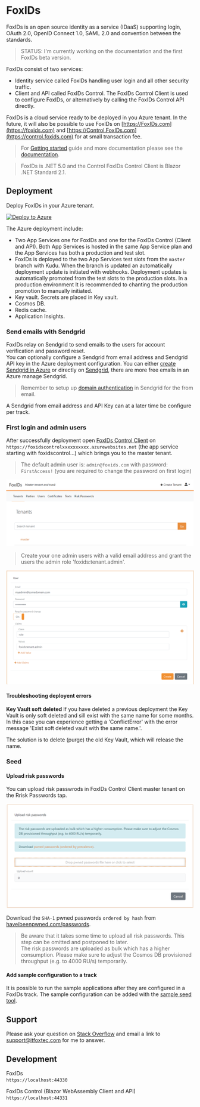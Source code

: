 # FoxIDs

FoxIDs is an open source identity as a service (IDaaS) supporting login, OAuth 2.0, OpenID Connect 1.0, SAML 2.0 and convention between the standards.

> STATUS: I'm currently working on the documentation and the first FoxIDs beta version.

FoxIDs consist of two services:
- Identity service called FoxIDs handling user login and all other security traffic.
- Client and API called FoxIDs Control. The FoxIDs Control Client is used to configure FoxIDs, or alternatively by calling the FoxIDs Control API directly.

FoxIDs is a cloud service ready to be deployed in you Azure tenant. In the future, it will also be possible to use FoxIDs on [https://FoxIDs.com](https://foxids.com) and [https://Control.FoxIDs.com](https://control.foxids.com) for at small transaction fee.

> For [Getting started](https://www.itfoxtec.com/FoxIDs/getting-started) guide and more documentation please see the [documentation](https://www.itfoxtec.com/FoxIDs).

> FoxIDs is .NET 5.0 and the Control FoxIDs Control Client is Blazor .NET Standard 2.1.

## Deployment

Deploy FoxIDs in your Azure tenant. 

[![Deploy to Azure](https://aka.ms/deploytoazurebutton)](https://portal.azure.com/#create/Microsoft.Template/uri/https%3A%2F%2Fraw.githubusercontent.com%2FITfoxtec%2FFoxIDs%2Fmaster%2Fazuredeploy.json)

The Azure deployment include:

- Two App Services one for FoxIDs and one for the FoxIDs Control (Client and API). Both App Services is hosted in the same App Service plan and the App Services has both a production and test slot. 
- FoxIDs is deployed to the two App Services test slots from the `master` branch with Kudu. When the branch is updated an automatically deployment update is initiated with webhooks. Deployment updates is automatically promoted from the test slots to the production slots. In a production environment It is recommended to chanting the production promotion to manually initiated.
- Key vault. Secrets are placed in Key vault.
- Cosmos DB.
- Redis cache.
- Application Insights.

### Send emails with Sendgrid
FoxIDs relay on Sendgrid to send emails to the users for account verification and password reset.  
You can optionally configure a Sendgrid from email address and Sendgrid API key in the Azure deployment configuration. You can either [create Sendgrid in Azure](https://docs.microsoft.com/en-us/azure/sendgrid-dotnet-how-to-send-email) or directly on [Sendgrid](https://Sendgrid.com), there are more free emails in an Azure manage Sendgrid.

> Remember to setup up [domain authentication](https://sendgrid.com/docs/ui/account-and-settings/how-to-set-up-domain-authentication/) in Sendgrid for the from email.

A Sendgrid from email address and API Key can at a later time be configure per track.

### First login and admin users
After successfully deployment open [FoxIDs Control Client](control.md#foxids-control-client) on `https://foxidscontrolxxxxxxxxxx.azurewebsites.net` (the app service starting with foxidscontrol...) which brings you to the master tenant.

> The default admin user is: `admin@foxids.com` with password: `FirstAccess!` (you are required to change the password on first login)

![FoxIDs Control Client - Master tenant](docs/images/master-tenant2.png)

> Create your one admin users with a valid email address and grant the users the admin role 'foxids:tenant.admin'.

![FoxIDs Control Client - Master tenant admin user](docs/images/master-tenant-admin-user.png)

#### Troubleshooting deployent errors

**Key Vault soft deleted**
If you have deleted a previous deployment the Key Vault is only soft deleted and sill exist with the same name for some months. 
In this case you can experience getting a 'ConflictError' with the error message 'Exist soft deleted vault with the same name.'.

The solution is to delete (purge) the old Key Vault, which will release the name.

### Seed

#### Upload risk passwords

You can upload risk passwrods in FoxIDs Control Client master tenant on the Rrisk Passwords tap. 

![FoxIDs Control Client - Upload risk passwrods](docs/images/upload-risk-passwords.png)

Download the `SHA-1` pwned passwords `ordered by hash` from [haveibeenpwned.com/passwords](https://haveibeenpwned.com/Passwords).

> Be aware that it takes some time to upload all risk passwords. This step can be omitted and postponed to later.  
> The risk passwords are uploaded as bulk which has a higher consumption. Please make sure to adjust the Cosmos DB provisioned throughput (e.g. to 4000 RU/s) temporarily.

#### Add sample configuration to a track

It is possible to run the sample applications after they are configured in a FoxIDs track. The sample configuration can be added with the [sample seed tool](docs/samples.md#configure-samples-in-foxids-track).

## Support

Please ask your question on [Stack Overflow](https://stackoverflow.com) and email a link to <a href="mailto:support@itfoxtec.com?subject=FoxIDs">support@itfoxtec.com</a> for me to answer.

## Development

FoxIDs  
`https://localhost:44330`

FoxIDs Control (Blazor WebAssembly Client and API)  
`https://localhost:44331`
